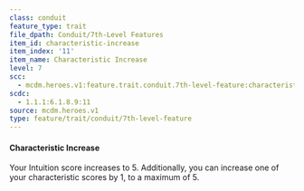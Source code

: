 ```yaml
---
class: conduit
feature_type: trait
file_dpath: Conduit/7th-Level Features
item_id: characteristic-increase
item_index: '11'
item_name: Characteristic Increase
level: 7
scc:
  - mcdm.heroes.v1:feature.trait.conduit.7th-level-feature:characteristic-increase
scdc:
  - 1.1.1:6.1.8.9:11
source: mcdm.heroes.v1
type: feature/trait/conduit/7th-level-feature
---
```


#### Characteristic Increase

Your Intuition score increases to 5. Additionally, you can increase one of your characteristic scores by 1, to a maximum of 5.
